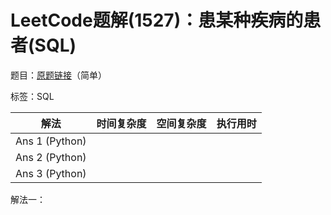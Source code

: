 # LeetCode题解(1527)：患某种疾病的患者(SQL)

题目：[原题链接](https://leetcode-cn.com/problems/patients-with-a-condition/)（简单）

标签：SQL

| 解法           | 时间复杂度 | 空间复杂度 | 执行用时 |
| -------------- | ---------- | ---------- | -------- |
| Ans 1 (Python) |            |            |          |
| Ans 2 (Python) |            |            |          |
| Ans 3 (Python) |            |            |          |

解法一：

